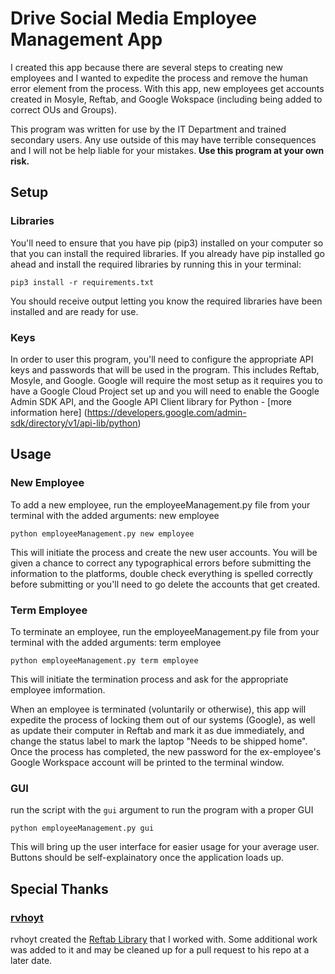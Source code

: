 
# Drive Social Media Employee Management App

I created this app because there are several steps to creating new employees
and I wanted to expedite the process and remove the human error element from
the process. With this app, new employees get accounts created in Mosyle,
Reftab, and Google Wokspace (including being added to correct OUs and Groups).

This program was written for use by the IT Department and trained secondary
users. Any use outside of this may have terrible consequences and I will not
be help liable for your mistakes. **Use this program at your own risk.**

## Setup

### Libraries

You'll need to ensure that you have pip \(pip3\) installed on your computer
so that you can install the required libraries. If you already have pip installed
go ahead and install the required libraries by running this in your terminal:

`pip3 install -r requirements.txt`

You should receive output letting you know the required libraries have been
installed and are ready for use.

### Keys

In order to user this program, you'll need to configure the appropriate API
keys and passwords that will be used in the program. This includes Reftab,
Mosyle, and Google. Google will require the most setup as it requires you to
have a Google Cloud Project set up and you will need to enable the Google Admin
SDK API, and the Google API Client library for Python - [more information here]
(https://developers.google.com/admin-sdk/directory/v1/api-lib/python)

## Usage

### New Employee

To add a new employee, run the employeeManagement.py file from your terminal
with the added arguments: new employee

`python employeeManagement.py new employee`

This will initiate the process and create the new user accounts. You will be
given a chance to correct any typographical errors before submitting the
information to the platforms, double check everything is spelled correctly
before submitting or you'll need to go delete the accounts that get created.

### Term Employee

To terminate an employee, run the employeeManagement.py file from your terminal
with the added arguments: term employee

`python employeeManagement.py term employee`

This will initiate the termination process and ask for the appropriate employee
imformation. 

When an employee is terminated \(voluntarily or otherwise\), this app will
expedite the process of locking them out of our systems \(Google\), as well as
update their computer in Reftab and mark it as due immediately, and change the
status label to mark the laptop "Needs to be shipped home". Once the process
has completed, the new password for the ex-employee's Google Workspace account
will be printed to the terminal window.

### GUI

run the script with the `gui` argument to run the program with a proper GUI

`python employeeManagement.py gui`

This will bring up the user interface for easier usage for your average user.
Buttons should be self-explainatory once the application loads up.

## Special Thanks

### [rvhoyt](https://github.com/rvhoyt)

rvhoyt created the [Reftab Library](https://github.com/Reftab/ReftabPython) that I worked with. Some additional work was
added to it and may be cleaned up for a pull request to his repo at a later date.
